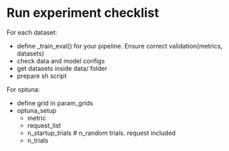 # Run experiment checklist
For each dataset:
- define _train_eval() for your pipeline. Ensure correct validation(metrics, datasets)
- check data and model configs
- get datasets inside data/ folder
- prepare sh script

For optuna:
- define grid in param_grids
- optuna_setup
    - metric
    - request_list
    - n_startup_trials # n_random trials. request included 
    - n_trials
